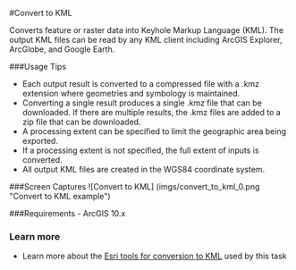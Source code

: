 #Convert to KML

Converts feature or raster data into Keyhole Markup Language (KML). The output KML files can be read by any KML client including ArcGIS Explorer, ArcGlobe, and Google Earth.

###Usage Tips
  - Each output result is converted to a compressed file with a .kmz extension where geometries and symbology is maintained.
  - Converting a single result produces a single .kmz file that can be downloaded. If there are multiple results, the .kmz files are added to a zip file that can be downloaded.
  - A processing extent can be specified to limit the geographic area being exported.
  - If a processing extent is not specified, the full extent of inputs is converted. 
  - All output KML files are created in the WGS84 coordinate system. 
  

###Screen Captures
![Convert to KML] (imgs/convert_to_kml_0.png "Convert to KML example")

###Requirements
    - ArcGIS 10.x

### Learn more
[Esri tools for conversion to KML]: http://resources.arcgis.com/en/help/main/10.2/#/An_overview_of_the_To_KML_toolset/00120000002n000000/ "Esri tools for conversion to KML"
- Learn more about the [Esri tools for conversion to KML] used by this task

[Voyager Search]:http://voyagersearch.com/
[@VoyagerGIS]:https://twitter.com/voyagergis
[github]:https://github.com/voyagersearch/tasks

    
